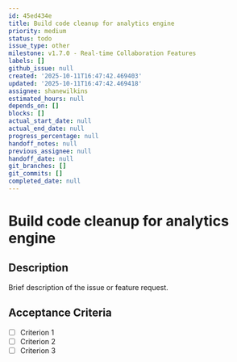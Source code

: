 ```yaml
---
id: 45ed434e
title: Build code cleanup for analytics engine
priority: medium
status: todo
issue_type: other
milestone: v1.7.0 - Real-time Collaboration Features
labels: []
github_issue: null
created: '2025-10-11T16:47:42.469403'
updated: '2025-10-11T16:47:42.469418'
assignee: shanewilkins
estimated_hours: null
depends_on: []
blocks: []
actual_start_date: null
actual_end_date: null
progress_percentage: null
handoff_notes: null
previous_assignee: null
handoff_date: null
git_branches: []
git_commits: []
completed_date: null
---
```


# Build code cleanup for analytics engine

## Description

Brief description of the issue or feature request.

## Acceptance Criteria

- [ ] Criterion 1
- [ ] Criterion 2
- [ ] Criterion 3